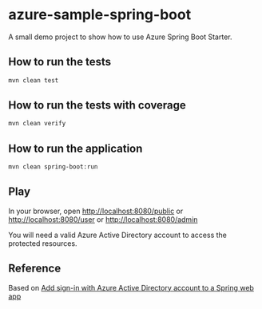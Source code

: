 # azure-sample-spring-boot

A small demo project to show how to use Azure Spring Boot Starter.

## How to run the tests

```bash
mvn clean test
```

## How to run the tests with coverage

```bash
mvn clean verify
```

## How to run the application

```bash
mvn clean spring-boot:run
```

## Play

In your browser, open <http://localhost:8080/public> or <http://localhost:8080/user> or <http://localhost:8080/admin>

You will need a valid Azure Active Directory account to access the protected resources.

## Reference

Based on [Add sign-in with Azure Active Directory account to a Spring web app](https://learn.microsoft.com/en-us/azure/developer/java/spring-framework/configure-spring-boot-starter-java-app-with-azure-active-directory)

